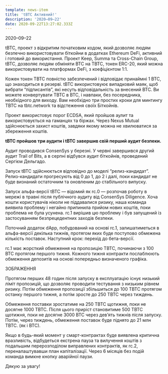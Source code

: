 ```yaml
---
template: news-item
title: 'tBTC Активний!'
description: '2020–09–22'
date: 2020-09-22T13:27:02.333Z
---
```

<!---
#  translator: DenisKrivilev#5773

#  url: https://medium.com/@denis.krivilev95/tbtc-%D0%B0%D0%BA%D1%82%D0%B8%D0%B2%D0%BD%D0%B8%D0%B9-70facab24641

#  submission url: https://discordapp.com/channels/590951101600235531/701767679102550016/759380255730434059

----------

translated title: tBTC Active!
match with: tBTC Is Live
confidence (0-1): 0.5833333333333334

-->
2020–09–22

tBTC, проект з відкритим початковим кодом, який дозволяє людям безпечно використовувати біткойни в додатках Ethereum DeFi, активний і готовий до використання. Проект Keep, Summa та Cross-Chain Group, tBTC, дозволяє людям обміняти BTC на TBTC, токен ERC-20, який можна використовувати на платформах DeFi, з коефіцієнтом 1:1.

Кожен токен TBTC повністю забезпечений і відповідає принаймні 1 BTC, що знаходиться в резерві. tBTC використовуює випадковий маяк, щоб вибрати “підписантів”, які несуть відповідальність за внесений BTC. Ви можете конвертувати TBTC в BTC, і навпаки, без посередника, необхідного для виходу. Вам необхідно три простих кроки для минтингу TBTC на tbtc.network та відстеження своїх Біткойнів.

Проект використовує порог ECDSA, який пройшов аулит та використовується на гаманцях та біржах. Через Nexus Mutual здійснюється захист коштів, завдяки якому можна не хвилюватися за збереження коштів.

**tBTC пройшов три аудити і tBTC завершив свій перший аудит безпеки.**

Аудит проводився ConsenSys у березні. У червні завершився другий аудит Trail of Bits, а в серпні відбувся аудит біткойнів, проведений Сергієм Дельгадо.

Запуск tBTC здійснюється відповідно до моделі “релиз-кандидат”. Релиз-кандидати прогресують від 0 до 1, до 2 і далі, поки кандидат не буде визнаний остаточним та оновленим до стабільного випуску.

Запуск альфа-версії tBTC — відомий як rc.0 — розпочав роботу в мережі в травні після публічного аудиту від ConsenSys Diligence. Хоча кошти користувачів ніколи не піддавалися ризику, наша команда виявила проблему і негайно припинила прийом нових коштів, поки проблема не була усунена. rc.1 вирішив цю проблему і був запущений із застосуванням безпрецедентних заходів безпеки.

Поточний додаток dApp, побудований на основі rc.1, залишатиметься в альфа-версії декілька тижнів, протягом яких буде поступово обмежена кількість поставок. Наступний крок: перехід до бета-версії.

rc.1 має жорсткий обмеження на пропозицію TBTC, починаючи з 100 BTC протягом першого тижня. Кожного тижня контракти послаблюють обмеження депозитів на основі попередньо визначеного графіка.

ЗОБРАЖЕННЯ

Протягом перших 48 годин після запуску в експлуатацію існує низький ліміт пропозицій, що дозволяє проводити тестування з низьким рівнем ризику. Потім обмеження пропозиції збільшиться до 100 TBTC протягом останку першого тижня, а потім зросте до 250 TBTC через тиждень.

Обмеження поставки зростатиме на 250 TBTC щотижня, поки не досягне 1000 TBTC. Після цього приріст становитиме 500 TBTC щотижня, поки не досягне 3000 BTC через дев’ять тижнів після запуску. Потім, через тиждень, обмеження поставок буде піднято до 21 млн TBTC. (як і BTC).

Якщо в будь-який момент у смарт-контрактах буде виявлена ​​критична вразливість, відбудеться екстрена пауза та вилучення коштів з подальшим перерозподілом виправлених контрактів, як rc.2, переналаштувавши план капіталізації. Через 6 місяців без подій команда вимкне кнопку аварійної паузи.

Дякую за увагу!
